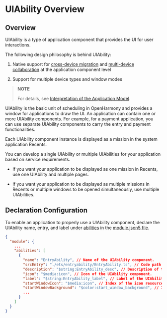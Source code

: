 # UIAbility Overview


## Overview

UIAbility is a type of application component that provides the UI for user interactions.

The following design philosophy is behind UIAbility:

1. Native support for [cross-device migration](hop-cross-device-migration.md) and [multi-device collaboration](hop-multi-device-collaboration.md) at the application component level

2. Support for multiple device types and window modes

> **NOTE**
>
> For details, see [Interpretation of the Application Model](application-model-description.md).

UIAbility is the basic unit of scheduling in OpenHarmony and provides a window for applications to draw the UI. An application can contain one or more UIAbility components. For example, for a payment application, you can use separate UIAbility components to carry the entry and payment functionalities.

Each UIAbility component instance is displayed as a mission in the system application Recents.

You can develop a single UIAbility or multiple UIAbilities for your application based on service requirements.

- If you want your application to be displayed as one mission in Recents, use one UIAbility and multiple pages.

- If you want your application to be displayed as multiple missions in Recents or multiple windows to be opened simultaneously, use multiple UIAbilities.

## Declaration Configuration

To enable an application to properly use a UIAbility component, declare the UIAbility name, entry, and label under [abilities](../quick-start/module-configuration-file.md#abilities) in the [module.json5 file](../quick-start/module-configuration-file.md).


```json
{
  "module": {
    ...
    "abilities": [
      {
        "name": "EntryAbility", // Name of the UIAbility component.
        "srcEntry": "./ets/entryability/EntryAbility.ts", // Code path of the UIAbility component.
        "description": "$string:EntryAbility_desc", // Description of the UIAbility component.
        "icon": "$media:icon", // Icon of the UIAbility component.
        "label": "$string:EntryAbility_label", // Label of the UIAbility component.
        "startWindowIcon": "$media:icon", // Index of the icon resource file.
        "startWindowBackground": "$color:start_window_background", // Index of the background color resource file.
        ...
      }
    ]
  }
}
```

